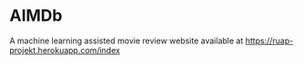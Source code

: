 # AIMDb

A machine learning assisted movie review website available at https://ruap-projekt.herokuapp.com/index
